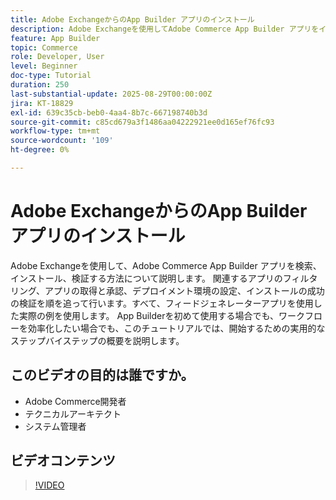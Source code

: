 ```yaml
---
title: Adobe ExchangeからのApp Builder アプリのインストール
description: Adobe Exchangeを使用してAdobe Commerce App Builder アプリをインストールおよび検証する方法について説明します。
feature: App Builder
topic: Commerce
role: Developer, User
level: Beginner
doc-type: Tutorial
duration: 250
last-substantial-update: 2025-08-29T00:00:00Z
jira: KT-18829
exl-id: 639c35cb-beb0-4aa4-8b7c-667198740b3d
source-git-commit: c85cd679a3f1486aa04222921ee0d165ef76fc93
workflow-type: tm+mt
source-wordcount: '109'
ht-degree: 0%

---
```


# Adobe ExchangeからのApp Builder アプリのインストール

Adobe Exchangeを使用して、Adobe Commerce App Builder アプリを検索、インストール、検証する方法について説明します。 関連するアプリのフィルタリング、アプリの取得と承認、デプロイメント環境の設定、インストールの成功の検証を順を追って行います。すべて、フィードジェネレーターアプリを使用した実際の例を使用します。 App Builderを初めて使用する場合でも、ワークフローを効率化したい場合でも、このチュートリアルでは、開始するための実用的なステップバイステップの概要を説明します。


## このビデオの目的は誰ですか。

- Adobe Commerce開発者
- テクニカルアーキテクト
- システム管理者

## ビデオコンテンツ

>[!VIDEO](https://video.tv.adobe.com/v/3471525/?learn=on&enablevpops&captions=jpn)

